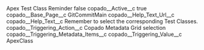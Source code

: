 <?xml version="1.0" encoding="UTF-8"?>
<CustomMetadata xmlns="http://soap.sforce.com/2006/04/metadata" xmlns:xsi="http://www.w3.org/2001/XMLSchema-instance" xmlns:xsd="http://www.w3.org/2001/XMLSchema">
    <label>Apex Test Class Reminder</label>
    <protected>false</protected>
    <values>
        <field>copado__Active__c</field>
        <value xsi:type="xsd:boolean">true</value>
    </values>
    <values>
        <field>copado__Base_Page__c</field>
        <value xsi:type="xsd:string">GitCommitMain</value>
    </values>
    <values>
        <field>copado__Help_Text_Url__c</field>
        <value xsi:nil="true"/>
    </values>
    <values>
        <field>copado__Help_Text__c</field>
        <value xsi:type="xsd:string">Remember to select the corresponding Test Classes.</value>
    </values>
    <values>
        <field>copado__Triggering_Action__c</field>
        <value xsi:type="xsd:string">Copado Metadata Grid selection</value>
    </values>
    <values>
        <field>copado__Triggering_Metadata_Items__c</field>
        <value xsi:nil="true"/>
    </values>
    <values>
        <field>copado__Triggering_Value__c</field>
        <value xsi:type="xsd:string">ApexClass</value>
    </values>
</CustomMetadata>

